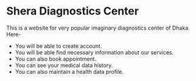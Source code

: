 # Shera Diagnostics Center
This is a website for very popular imaginary diagnostics center of Dhaka.
Here-
- You will be able to create account.
- You will be able find necessary information about our services.
- You can also book appointment.
- You can see your medical data history.
- You can also maintain a health data profile.